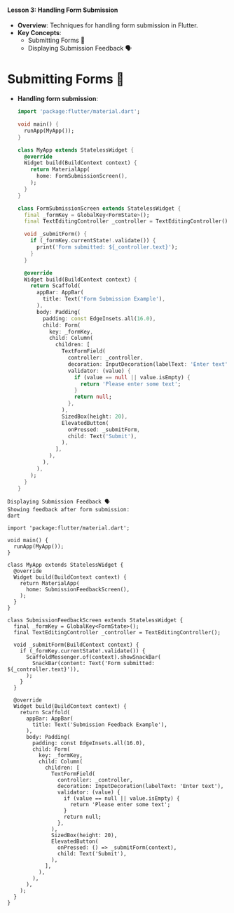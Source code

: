 
#### Lesson 3: Handling Form Submission
- **Overview**: Techniques for handling form submission in Flutter.
- **Key Concepts**:
  - Submitting Forms 📨
  - Displaying Submission Feedback 🗣️


# Submitting Forms 📨
- **Handling form submission**:
  ```dart
  import 'package:flutter/material.dart';

  void main() {
    runApp(MyApp());
  }

  class MyApp extends StatelessWidget {
    @override
    Widget build(BuildContext context) {
      return MaterialApp(
        home: FormSubmissionScreen(),
      );
    }
  }

  class FormSubmissionScreen extends StatelessWidget {
    final _formKey = GlobalKey<FormState>();
    final TextEditingController _controller = TextEditingController();

    void _submitForm() {
      if (_formKey.currentState!.validate()) {
        print('Form submitted: ${_controller.text}');
      }
    }

    @override
    Widget build(BuildContext context) {
      return Scaffold(
        appBar: AppBar(
          title: Text('Form Submission Example'),
        ),
        body: Padding(
          padding: const EdgeInsets.all(16.0),
          child: Form(
            key: _formKey,
            child: Column(
              children: [
                TextFormField(
                  controller: _controller,
                  decoration: InputDecoration(labelText: 'Enter text'),
                  validator: (value) {
                    if (value == null || value.isEmpty) {
                      return 'Please enter some text';
                    }
                    return null;
                  },
                ),
                SizedBox(height: 20),
                ElevatedButton(
                  onPressed: _submitForm,
                  child: Text('Submit'),
                ),
              ],
            ),
          ),
        ),
      );
    }
  }
```
Displaying Submission Feedback 🗣️
Showing feedback after form submission:
dart

import 'package:flutter/material.dart';

void main() {
  runApp(MyApp());
}

class MyApp extends StatelessWidget {
  @override
  Widget build(BuildContext context) {
    return MaterialApp(
      home: SubmissionFeedbackScreen(),
    );
  }
}

class SubmissionFeedbackScreen extends StatelessWidget {
  final _formKey = GlobalKey<FormState>();
  final TextEditingController _controller = TextEditingController();

  void _submitForm(BuildContext context) {
    if (_formKey.currentState!.validate()) {
      ScaffoldMessenger.of(context).showSnackBar(
        SnackBar(content: Text('Form submitted: ${_controller.text}')),
      );
    }
  }

  @override
  Widget build(BuildContext context) {
    return Scaffold(
      appBar: AppBar(
        title: Text('Submission Feedback Example'),
      ),
      body: Padding(
        padding: const EdgeInsets.all(16.0),
        child: Form(
          key: _formKey,
          child: Column(
            children: [
              TextFormField(
                controller: _controller,
                decoration: InputDecoration(labelText: 'Enter text'),
                validator: (value) {
                  if (value == null || value.isEmpty) {
                    return 'Please enter some text';
                  }
                  return null;
                },
              ),
              SizedBox(height: 20),
              ElevatedButton(
                onPressed: () => _submitForm(context),
                child: Text('Submit'),
              ),
            ],
          ),
        ),
      ),
    );
  }
}
```
